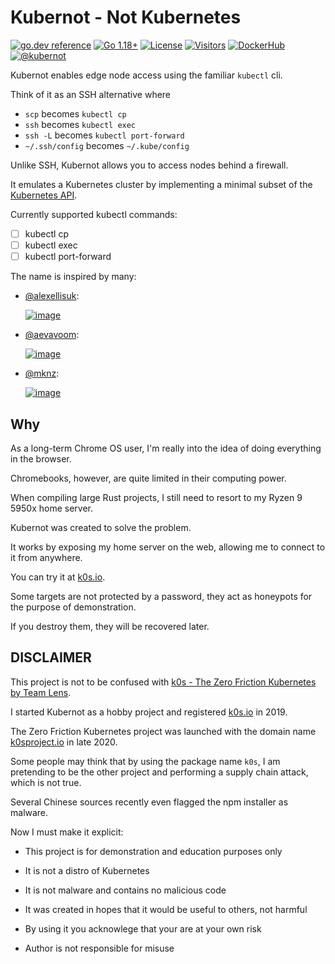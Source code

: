 # Kubernot - Not Kubernetes

[![go.dev reference](https://img.shields.io/badge/go.dev-reference-007d9c?logo=go&logoColor=white)](https://pkg.go.dev/k0s.io?tab=doc)
[![Go 1.18+](https://img.shields.io/github/go-mod/go-version/btwiuse/k0s)](https://golang.org/dl/)
[![License](https://img.shields.io/github/license/btwiuse/k0s?color=%23000&style=flat-round)](https://github.com/btwiuse/k0s/blob/master/LICENSE)
[![Visitors](https://visitor-badge.glitch.me/badge?page_id=btwiuse.k0s)](#)
[![DockerHub](https://img.shields.io/docker/pulls/btwiuse/k0s.svg)](https://hub.docker.com/r/btwiuse/k0s)
[![@kubernot](https://img.shields.io/twitter/url/https/twitter.com/kubernot.svg?style=social&label=Follow%20%40kubernot)](https://twitter.com/kubernot)

Kubernot enables edge node access using the familiar `kubectl` cli.

Think of it as an SSH alternative where

- `scp` becomes `kubectl cp`
- `ssh` becomes `kubectl exec`
- `ssh -L` becomes `kubectl port-forward`
- `~/.ssh/config` becomes `~/.kube/config`

Unlike SSH, Kubernot allows you to access nodes behind a firewall.

It emulates a Kubernetes cluster by implementing a minimal subset of the [Kubernetes API](https://kubernetes.io/docs/concepts/overview/kubernetes-api/).

Currently supported kubectl commands:

- [ ] kubectl cp
- [ ] kubectl exec
- [ ] kubectl port-forward

The name is inspired by many:

- [@alexellisuk](https://twitter.com/alexellisuk):

  [![image](https://user-images.githubusercontent.com/54848194/187806938-53ad18cd-b122-4690-9adb-8ea5cf194fe5.png)](https://twitter.com/alexellisuk/status/1366849550305140737)

- [@aevavoom](https://twitter.com/aevavoom):

  [![image](https://user-images.githubusercontent.com/54848194/187808142-748181f8-07f6-48c7-bb8e-786071e539c2.png)](https://twitter.com/aevavoom/status/1283146942738952193)

- [@mknz](https://twitter.com/mknz):

  [![image](https://user-images.githubusercontent.com/54848194/187809711-df63a8ef-9745-4992-9bd6-f9f168f39797.png)](https://twitter.com/mknz/status/1306608104201572357)

## Why

As a long-term Chrome OS user, I'm really into the idea of doing everything in the browser.

Chromebooks, however, are quite limited in their computing power.

When compiling large Rust projects, I still need to resort to my Ryzen 9 5950x home server.

Kubernot was created to solve the problem.

It works by exposing my home server on the web, allowing me to connect to it from anywhere.

You can try it at [k0s.io](https://k0s.io).

Some targets are not protected by a password, they act as honeypots for the purpose of demonstration.

If you destroy them, they will be recovered later.


## DISCLAIMER

This project is not to be confused with [k0s - The Zero Friction Kubernetes by Team Lens](https://github.com/k0sproject/k0s).

I started Kubernot as a hobby project and registered [k0s.io](https://k0s.io) in 2019.

The Zero Friction Kubernetes project was launched with the domain name [k0sproject.io](https://k0sproject.io) in late 2020.

Some people may think that by using the package name `k0s`, I am pretending to be the other project and performing a supply chain attack, which is not true.

Several Chinese sources recently even flagged the npm installer as malware.

Now I must make it explicit:

* This project is for demonstration and education purposes only

* It is not a distro of Kubernetes

* It is not malware and contains no malicious code

* It was created in hopes that it would be useful to others, not harmful

* By using it you acknowlege that your are at your own risk

* Author is not responsible for misuse

